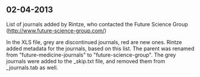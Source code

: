 ## 02-04-2013

List of journals added by Rintze, who contacted the Future Science Group (http://www.future-science-group.com/) 

In the XLS file, grey are discontinued journals, red are new ones. Rintze added metadata for the journals, based on this list. The parent was renamed from "future-medicine-journals" to "future-science-group". The grey journals were added to the _skip.txt file, and removed them from _journals.tab as well.


